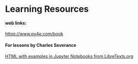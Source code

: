 # Learning Resources

#### web links:
https://www.py4e.com/book

#### For lessons by Charles Severance 
[HTML with examples in Jupyter Notebooks from LibreTexts.org](https://eng.libretexts.org/Textbook_Maps/Computer_Science/Map%3A_Python_for_Everybody_(Severance))
